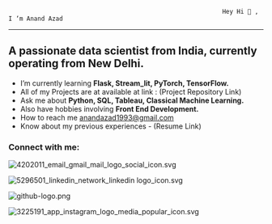                                                                Hey Hi 👋 , I ‘m Anand Azad
---

## A passionate data scientist from India, currently operating from New Delhi.

- I’m currently learning **Flask, Stream_lit, PyTorch, TensorFlow.**
- All of my Projects are at available at link : (Project Repository Link)
- Ask me about **Python, SQL, Tableau, Classical Machine Learning.**
- Also have hobbies involving **Front End Development.**
- How to reach me anandazad1993@gmail.com
- Know about my previous experiences - (Resume Link)

### Connect with me:

![4202011_email_gmail_mail_logo_social_icon.svg](https://s3-us-west-2.amazonaws.com/secure.notion-static.com/f714eb95-e647-4c48-be37-0825d010b362/4202011_email_gmail_mail_logo_social_icon.svg)

![5296501_linkedin_network_linkedin logo_icon.svg](https://s3-us-west-2.amazonaws.com/secure.notion-static.com/85598293-9cd4-412b-9399-0d28949cc681/5296501_linkedin_network_linkedin_logo_icon.svg)

![github-logo.png](https://s3-us-west-2.amazonaws.com/secure.notion-static.com/9eea0fb8-5b9f-4f37-af31-b5a87a657abc/github-logo.png)

![3225191_app_instagram_logo_media_popular_icon.svg](https://s3-us-west-2.amazonaws.com/secure.notion-static.com/63ae1dc5-3a13-4158-ac21-43093a4b5991/3225191_app_instagram_logo_media_popular_icon.svg)

[1]: http://www.gmail.com
[2]: https://www.linkedin.com//in/anand-azad-3604aa141/
[3]: https://github.com/anand-azad12
[3]: https://www.instagram.com/iamazadak


